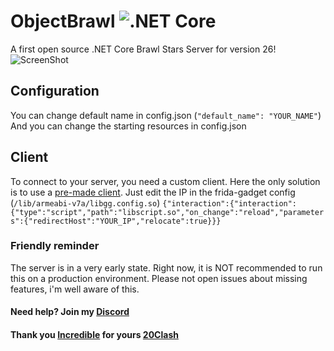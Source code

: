 # ObjectBrawl ![.NET Core](https://github.com/VitalikObject/BrawlStars-Server/workflows/.NET%20Core/badge.svg?branch=master)
A first open source .NET Core Brawl Stars Server for version 26!
![ScreenShot](https://cdn.discordapp.com/attachments/728556050285985823/728667043397632010/Screenshot_20200703-204228_BS_v26.jpg) 

## Configuration
You can change default name in config.json
(```"default_name": "YOUR_NAME"```)
And you can change the starting resources in config.json

## Client
To connect to your server, you need a custom client. Here the only solution is to use a [pre-made client](https://drive.google.com/file/d/13CevFvqsLW2xzjEEOWGSh__1xRSXJmFh/view?usp=sharing).
Just edit the IP in the frida-gadget config (```/lib/armeabi-v7a/libgg.config.so```)
```{"interaction":{"interaction":{"type":"script","path":"libscript.so","on_change":"reload","parameters":{"redirectHost":"YOUR_IP","relocate":true}}}```

### Friendly reminder
The server is in a very early state. Right now, it is NOT recommended to run this on a production environment. Please not open issues about missing features, i'm well aware of this. 

#### Need help? Join my [Discord](https://discord.gg/VPWMxWm)

#### Thank you [Incredible](http://github.com/Incr3dible/) for yours [20Clash](https://github.com/Incr3dible/20Clash)
